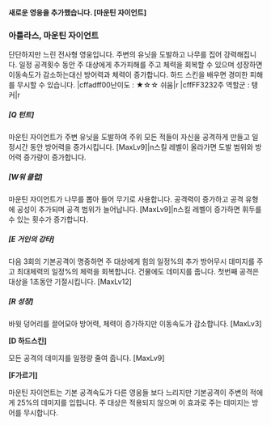 #### 새로운 영웅을 추가했습니다. [마운틴 자이언트]

### 아틀라스, 마운틴 자이언트

단단하지만 느린 전사형 영웅입니다. 주변의 유닛을 도발하고 나무를 집어 강력해집니다. 일정 공격횟수 동안 주 대상에게 추가피해를 주고 체력을 회복할 수 있으며 성장하면 이동속도가 감소하는대신 방어력과 체력이 증가합니다. 하드 스킨을 배우면 경미한 피해를 무시할 수 있습니다.
|cffadff00난이도 : ★☆☆ 쉬움|r
|cffFF3232주 역할군 : 탱커|r

##### [Q 턴트] 

마운틴 자이언트가 주변 유닛을 도발하여 주위 모든 적들이 자신을 공격하게 만들고 일정시간 동안 방어력을 증가시킵니다. [MaxLv9]|n스킬 레벨이 올라가면 도발 범위와 방어력 증가량이 증가합니다.

##### [W워 클럽]
마운틴 자이언트가 나무를 뽑아 들어 무기로 사용합니다. 공격력이 증가하고 공격 유형에 공성이 추가되며 공격 범위가 늘어납니다. [MaxLv9]|n스킬 레벨이 증가하면 휘두를 수 있는 횟수가 증가합니다.

##### [E 거인의 강타]

다음 3회의 기본공격이 명중하면 주 대상에게 힘의 일정%의 추가 방어무시 데미지를 주고 최대체력의 일정%의 체력을 회복합니다. 건물에도 데미지를 줍니다. 첫번째 공격은 대상을 1초동안 기절시킵니다. [MaxLv12]


##### [R 성장]
바윗 덩어리를 끌어모아 방어력, 체력이 증가하지만 이동속도가 감소합니다. [MaxLv3]

**[D 하드스킨]**

모든 공격의 데미지를 일정량 줄여 줍니다. [MaxLv9]

**[F가르기]**

마운틴 자이언트는 기본 공격속도가 다른 영웅들 보다 느리지만 기본공격이 주변의 적에게 25%의 데미지를 입힙니다. 주 대상은 적용되지 않으며 이 효과로 주는 데미지는 방어를 무시합니다.

